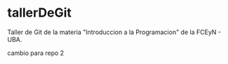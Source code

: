 # tallerDeGit

Taller de Git de la materia "Introduccion a la Programacion" de la FCEyN - UBA.

cambio para repo 2


